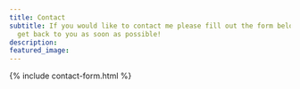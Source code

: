 ```yaml
---
title: Contact
subtitle: If you would like to contact me please fill out the form below and I will
  get back to you as soon as possible!
description: 
featured_image: 
---
```


{% include contact-form.html %}
